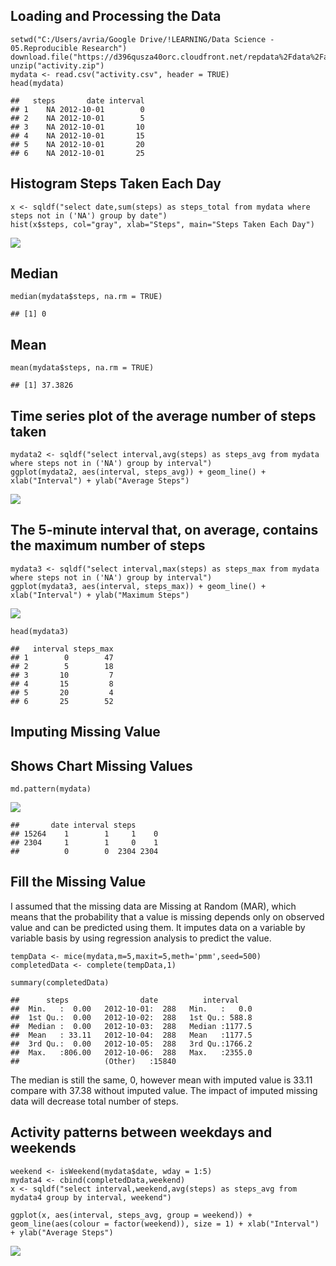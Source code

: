 Loading and Processing the Data
-------------------------------

    setwd("C:/Users/avria/Google Drive/!LEARNING/Data Science - 05.Reproducible Research")
    download.file("https://d396qusza40orc.cloudfront.net/repdata%2Fdata%2Factivity.zip",destfile="activity.zip")
    unzip("activity.zip")
    mydata <- read.csv("activity.csv", header = TRUE)
    head(mydata)

    ##   steps       date interval
    ## 1    NA 2012-10-01        0
    ## 2    NA 2012-10-01        5
    ## 3    NA 2012-10-01       10
    ## 4    NA 2012-10-01       15
    ## 5    NA 2012-10-01       20
    ## 6    NA 2012-10-01       25

Histogram Steps Taken Each Day
------------------------------

    x <- sqldf("select date,sum(steps) as steps_total from mydata where steps not in ('NA') group by date")
    hist(x$steps, col="gray", xlab="Steps", main="Steps Taken Each Day")

![](PA1_template_files/figure-markdown_strict/unnamed-chunk-3-1.png)

Median
------

    median(mydata$steps, na.rm = TRUE) 

    ## [1] 0

Mean
----

    mean(mydata$steps, na.rm = TRUE) 

    ## [1] 37.3826

Time series plot of the average number of steps taken
-----------------------------------------------------

    mydata2 <- sqldf("select interval,avg(steps) as steps_avg from mydata where steps not in ('NA') group by interval")
    ggplot(mydata2, aes(interval, steps_avg)) + geom_line() + xlab("Interval") + ylab("Average Steps")

![](PA1_template_files/figure-markdown_strict/unnamed-chunk-6-1.png)

The 5-minute interval that, on average, contains the maximum number of steps
----------------------------------------------------------------------------

    mydata3 <- sqldf("select interval,max(steps) as steps_max from mydata where steps not in ('NA') group by interval")
    ggplot(mydata3, aes(interval, steps_max)) + geom_line() + xlab("Interval") + ylab("Maximum Steps")

![](PA1_template_files/figure-markdown_strict/unnamed-chunk-7-1.png)

    head(mydata3)

    ##   interval steps_max
    ## 1        0        47
    ## 2        5        18
    ## 3       10         7
    ## 4       15         8
    ## 5       20         4
    ## 6       25        52

Imputing Missing Value
----------------------

Shows Chart Missing Values
--------------------------

    md.pattern(mydata)

![](PA1_template_files/figure-markdown_strict/unnamed-chunk-8-1.png)

    ##       date interval steps     
    ## 15264    1        1     1    0
    ## 2304     1        1     0    1
    ##          0        0  2304 2304

Fill the Missing Value
----------------------

I assumed that the missing data are Missing at Random (MAR), which means
that the probability that a value is missing depends only on observed
value and can be predicted using them. It imputes data on a variable by
variable basis by using regression analysis to predict the value.

    tempData <- mice(mydata,m=5,maxit=5,meth='pmm',seed=500)
    completedData <- complete(tempData,1)

    summary(completedData)

    ##      steps                date          interval     
    ##  Min.   :  0.00   2012-10-01:  288   Min.   :   0.0  
    ##  1st Qu.:  0.00   2012-10-02:  288   1st Qu.: 588.8  
    ##  Median :  0.00   2012-10-03:  288   Median :1177.5  
    ##  Mean   : 33.11   2012-10-04:  288   Mean   :1177.5  
    ##  3rd Qu.:  0.00   2012-10-05:  288   3rd Qu.:1766.2  
    ##  Max.   :806.00   2012-10-06:  288   Max.   :2355.0  
    ##                   (Other)   :15840

The median is still the same, 0, however mean with imputed value is
33.11 compare with 37.38 without imputed value. The impact of imputed
missing data will decrease total number of steps.

Activity patterns between weekdays and weekends
-----------------------------------------------

    weekend <- isWeekend(mydata$date, wday = 1:5)
    mydata4 <- cbind(completedData,weekend)
    x <- sqldf("select interval,weekend,avg(steps) as steps_avg from mydata4 group by interval, weekend")

    ggplot(x, aes(interval, steps_avg, group = weekend)) + geom_line(aes(colour = factor(weekend)), size = 1) + xlab("Interval") + ylab("Average Steps") 

![](PA1_template_files/figure-markdown_strict/unnamed-chunk-12-1.png)
